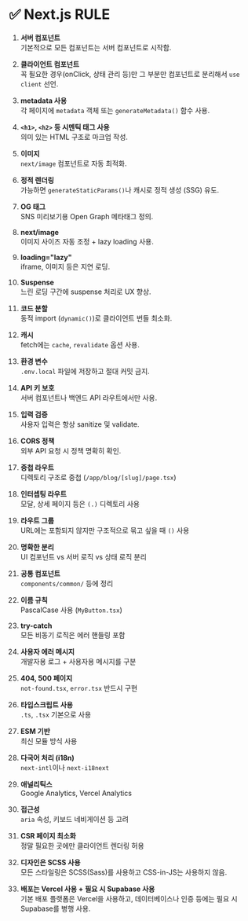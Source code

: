 # ✅ Next.js RULE

1. **서버 컴포넌트**  
   기본적으로 모든 컴포넌트는 서버 컴포넌트로 시작함.

2. **클라이언트 컴포넌트**  
   꼭 필요한 경우(onClick, 상태 관리 등)만 그 부분만 컴포넌트로 분리해서 `use client` 선언.

3. **metadata 사용**  
   각 페이지에 `metadata` 객체 또는 `generateMetadata()` 함수 사용.

4. **`<h1>`, `<h2>` 등 시멘틱 태그 사용**  
   의미 있는 HTML 구조로 마크업 작성.

5. **이미지**  
   `next/image` 컴포넌트로 자동 최적화.

6. **정적 렌더링**  
   가능하면 `generateStaticParams()`나 캐시로 정적 생성 (SSG) 유도.

7. **OG 태그**  
   SNS 미리보기용 Open Graph 메타태그 정의.

8. **next/image**  
   이미지 사이즈 자동 조정 + lazy loading 사용.

9. **loading="lazy"**  
   iframe, 이미지 등은 지연 로딩.

10. **Suspense**  
    느린 로딩 구간에 suspense 처리로 UX 향상.

11. **코드 분할**  
    동적 import (`dynamic()`)로 클라이언트 번들 최소화.

12. **캐시**  
    fetch에는 `cache`, `revalidate` 옵션 사용.

13. **환경 변수**  
    `.env.local` 파일에 저장하고 절대 커밋 금지.

14. **API 키 보호**  
    서버 컴포넌트나 백엔드 API 라우트에서만 사용.

15. **입력 검증**  
    사용자 입력은 항상 sanitize 및 validate.

16. **CORS 정책**  
    외부 API 요청 시 정책 명확히 확인.

17. **중첩 라우트**  
    디렉토리 구조로 중첩 (`/app/blog/[slug]/page.tsx`)

18. **인터셉팅 라우트**  
    모달, 상세 페이지 등은 `(.)` 디렉토리 사용

19. **라우트 그룹**  
    URL에는 포함되지 않지만 구조적으로 묶고 싶을 때 `()` 사용

20. **명확한 분리**  
    UI 컴포넌트 vs 서버 로직 vs 상태 로직 분리

21. **공통 컴포넌트**  
    `components/common/` 등에 정리

22. **이름 규칙**  
    PascalCase 사용 (`MyButton.tsx`)

23. **try-catch**  
    모든 비동기 로직은 에러 핸들링 포함

24. **사용자 에러 메시지**  
    개발자용 로그 + 사용자용 메시지를 구분

25. **404, 500 페이지**  
    `not-found.tsx`, `error.tsx` 반드시 구현

26. **타입스크립트 사용**  
    `.ts`, `.tsx` 기본으로 사용

27. **ESM 기반**  
    최신 모듈 방식 사용

28. **다국어 처리 (i18n)**  
    `next-intl`이나 `next-i18next`

29. **애널리틱스**  
    Google Analytics, Vercel Analytics

30. **접근성**  
    `aria` 속성, 키보드 네비게이션 등 고려

31. **CSR 페이지 최소화**  
    정말 필요한 곳에만 클라이언트 렌더링 허용

32. **디자인은 SCSS 사용**  
    모든 스타일링은 SCSS(Sass)를 사용하고 CSS-in-JS는 사용하지 않음.

33. **배포는 Vercel 사용 + 필요 시 Supabase 사용**  
    기본 배포 플랫폼은 Vercel을 사용하고, 데이터베이스나 인증 등에는 필요 시 Supabase를 병행 사용.